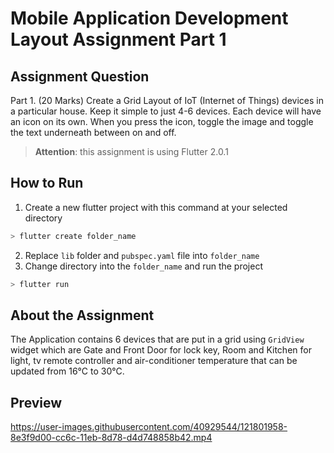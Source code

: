 # Mobile Application Development Layout Assignment Part 1

## Assignment Question
Part 1. (20 Marks)
Create a Grid Layout of IoT (Internet of Things) devices in a particular house. Keep it simple to just 4-6 devices. Each device will have an icon on its own. When you press the icon, toggle the image and toggle the text underneath between on and off. 

> **Attention**: this assignment is using Flutter 2.0.1

## How to Run
1. Create a new flutter project with this command at your selected directory
```bash
> flutter create folder_name
```
2. Replace `lib` folder and `pubspec.yaml` file into `folder_name`
3. Change directory into the `folder_name` and run the project
```bash
> flutter run 
```
## About the Assignment
The Application contains 6 devices that are put in a grid using `GridView` widget which are Gate and Front Door for lock key, Room and Kitchen for light, tv remote controller and air-conditioner temperature that can be updated from 16°C to 30°C.

## Preview
https://user-images.githubusercontent.com/40929544/121801958-8e3f9d00-cc6c-11eb-8d78-d4d748858b42.mp4
